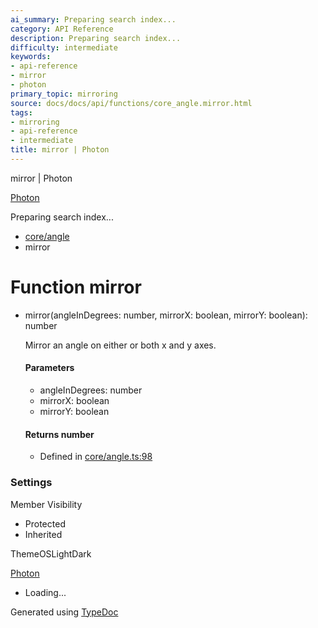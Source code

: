 ```yaml
---
ai_summary: Preparing search index...
category: API Reference
description: Preparing search index...
difficulty: intermediate
keywords:
- api-reference
- mirror
- photon
primary_topic: mirroring
source: docs/docs/api/functions/core_angle.mirror.html
tags:
- mirroring
- api-reference
- intermediate
title: mirror | Photon
---
```

mirror | Photon

[Photon](../index.md)




Preparing search index...

* [core/angle](../modules/core_angle.md)
* mirror

# Function mirror

* mirror(angleInDegrees: number, mirrorX: boolean, mirrorY: boolean): number

  Mirror an angle on either or both x and y axes.

  #### Parameters

  + angleInDegrees: number
  + mirrorX: boolean
  + mirrorY: boolean

  #### Returns number

  + Defined in [core/angle.ts:98](https://github.com/mwhite454/photon/blob/main/packages/photon/src/core/angle.ts#L98)

### Settings

Member Visibility

* Protected
* Inherited

ThemeOSLightDark

[Photon](../index.md)

* Loading...

Generated using [TypeDoc](https://typedoc.org/)
